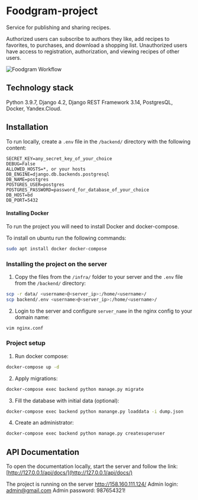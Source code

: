 # Foodgram-project
Service for publishing and sharing recipes.

Authorized users can subscribe to authors they like, add recipes to favorites, to purchases, and download a shopping list. Unauthorized users have access to registration, authorization, and viewing recipes of other users.

![Foodgram Workflow](https://github.com/chameleon812/foodgram-project-react/actions/workflows/main.yaml/badge.svg)


## Technology stack
Python 3.9.7, Django 4.2, Django REST Framework 3.14, PostgresQL, Docker, Yandex.Cloud.

## Installation
To run locally, create a `.env` file in the `/backend/` directory with the following content:
```
SECRET_KEY=any_secret_key_of_your_choice
DEBUG=False
ALLOWED_HOSTS=*, or your hosts
DB_ENGINE=django.db.backends.postgresql
DB_NAME=postgres
POSTGRES_USER=postgres
POSTGRES_PASSWORD=password_for_database_of_your_choice
DB_HOST=bd
DB_PORT=5432
```
#### Installing Docker

To run the project you will need to install Docker and docker-compose.

To install on ubuntu run the following commands:

```bash
sudo apt install docker docker-compose
```


### Installing the project on the server
1. Copy the files from the `/infra/` folder to your server and the `.env` file from the `/backend/` directory:
```bash
scp -r data/ <username>@<server_ip>:/home/<username>/
scp backend/.env <username>@<server_ip>:/home/<username>/
```
2. Login to the server and configure `server_name` in the nginx config to your domain name:
```bash
vim nginx.conf
```

### Project setup
1. Run docker compose:
```bash
docker-compose up -d
```
2. Apply migrations:
```bash
docker-compose exec backend python manage.py migrate
```
3. Fill the database with initial data (optional):
```bash
docker-compose exec backend python manange.py loaddata -i dump.json

```
4. Create an administrator:
```bash
docker-compose exec backend python manage.py createsuperuser
```

## API Documentation
To open the documentation locally, start the server and follow the link:
[http://127.0.0.1/api/docs/](http://127.0.0.1/api/docs/)


The project is running on the server http://158.160.111.124/
Admin login: admin@gmail.com
Admin password: 987654321!
